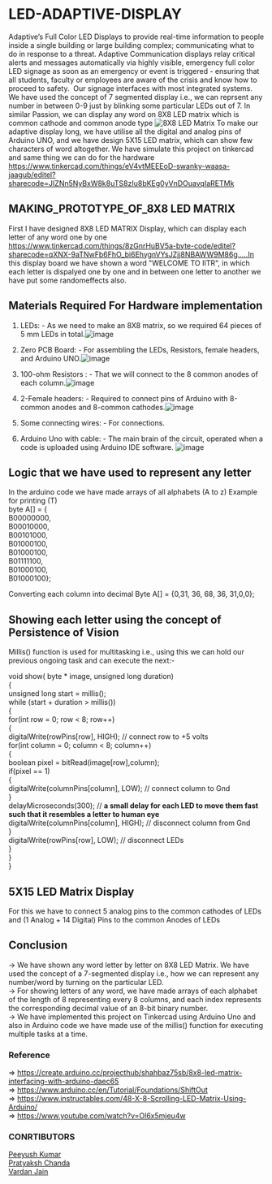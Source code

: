 # LED-ADAPTIVE-DISPLAY
Adaptive’s Full Color LED Displays to provide real-time information to people inside a single building or large building complex; communicating what to do in response to a threat.
Adaptive Communication displays relay critical alerts and messages automatically via highly visible, emergency full color LED signage as soon as an emergency or event is triggered - ensuring that all students, faculty or employees are aware of the crisis and know how to proceed to safety.  Our signage interfaces with most integrated systems.
We have used the concept of 7 segmented display i.e., we can reprsent any number in between 0-9 just by blinking some particular LEDs out of 7. In similar Passion, we can display any word on 8X8 LED matrix which is common cathode and common anode type ![8X8 LED Matrix](https://user-images.githubusercontent.com/105349056/167851126-9b31919c-983d-4fb6-90fc-5ba788e38616.jpeg)
To make our adaptive display long, we have utilise all the digital and analog pins of Arduino UNO, and we have design 5X15 LED matrix, which can show few characters of word altogether.
We have simulate this project on tinkercad and same thing we can do for the hardware https://www.tinkercad.com/things/eV4vtMEEEoD-swanky-waasa-jaagub/editel?sharecode=JIZNn5NyBxW8k8uTS8zIu8bKEg0yVnDOuavqIaRETMk

## MAKING_PROTOTYPE_OF_8X8 LED MATRIX
 First I have designed 8X8 LED MATRIX Display, which can display each letter of any word one by one https://www.tinkercad.com/things/8zGnrHuBV5a-byte-code/editel?sharecode=qXNX-9aTNwFb6FhO_bi6EhygnVYsJZjj8NBAWW9M86g.....In this display board we have shown a word "WELCOME TO IITR", in which each letter is dispalyed one by one and in between one letter to another we have put some randomeffects also.
 
 ## Materials Required For Hardware implementation
 1. LEDs: - As we need to make an 8X8 matrix, so we required 64 pieces of 5 mm LEDs in total.![image](https://user-images.githubusercontent.com/105349056/167856977-8813d8fe-1d9e-45b2-bba1-8a1ad0c0a33f.png)

2. Zero PCB Board: - For assembling the LEDs, Resistors, female headers, and Arduino UNO.![image](https://user-images.githubusercontent.com/105349056/167857188-a4ef778c-aa30-400e-908f-bd0986ff1b55.png)

3. 100-ohm Resistors : - That we will connect to the 8 common anodes of each column.![image](https://user-images.githubusercontent.com/105349056/167857525-f9e71edb-5c00-4438-a0d5-450ce53df7e9.png)

4. 2-Female headers: - Required to connect pins of Arduino with 8-common anodes and 8-common cathodes.![image](https://user-images.githubusercontent.com/105349056/167857860-1f56d6e8-fb5e-458d-93a5-1a45cafa9194.png)

5. Some connecting wires: - For connections.

7. Arduino Uno with cable: - The main brain of the circuit, operated when a code is uploaded using Arduino IDE software. ![image](https://user-images.githubusercontent.com/105349056/167857912-81f6cf28-8c8b-4a91-917d-96800a551cd9.png)

 ## Logic that we have used to represent any letter
 In the arduino code we have made arrays of all alphabets (A to z)
     Example for printing (T)<br/>
     byte A[] = {  <br/>
     B00000000,<br/>
     B00010000,<br/>
     B00101000,<br/>
     B01000100,<br/>
     B01000100,<br/>
     B01111100,<br/>
     B01000100,<br/>
     B01000100};

Converting each column into decimal 
     Byte A[] = {0,31, 36, 68, 36, 31,0,0};
## Showing each letter using the concept of Persistence of Vision
Millis() function is used for multitasking i.e., using this we can hold our previous ongoing task and can execute the next:-

void show( byte * image, unsigned long duration)<br/>
{<br/>
unsigned long start = millis(); <br/>
while (start + duration > millis()) <br/>
{<br/>
for(int row = 0; row < 8; row++)<br/>
{<br/>
digitalWrite(rowPins[row], HIGH); // connect row to +5 volts<br/>
for(int column = 0; column < 8; column++)<br/>
{<br/>
boolean pixel = bitRead(image[row],column);<br/>
if(pixel == 1)<br/>
{<br/>
digitalWrite(columnPins[column], LOW); // connect column to Gnd<br/>
}<br/>
delayMicroseconds(300); // **a small delay for each LED to move them fast such that it resembles a letter to human eye**<br/>
digitalWrite(columnPins[column], HIGH); // disconnect column from Gnd<br/>
}<br/>
digitalWrite(rowPins[row], LOW); // disconnect LEDs<br/>
}<br/>
}<br/>
}

## 5X15 LED Matrix Display
  For this we have to connect 5 analog pins to the common cathodes of LEDs and (1 Analog + 14 Digital) Pins to the common Anodes of LEDs

## Conclusion
-> We have shown any word letter by letter on 8X8 LED Matrix. We have used the concept of a 7-segmented display i.e., how we can represent any number/word by turning on the particular LED.<br/>
-> For showing letters of any word, we have made arrays of each alphabet of the length of 8 representing every 8 columns, and each index represents the corresponding decimal value of an 8-bit binary number.<br/>
-> We have implemented this project on Tinkercad using Arduino Uno and also in Arduino code we have made use of the millis() function for executing multiple tasks at a time.

### Reference
=> https://create.arduino.cc/projecthub/shahbaz75sb/8x8-led-matrix-interfacing-with-arduino-daec65<br/>
=> https://www.arduino.cc/en/Tutorial/Foundations/ShiftOut<br/>
=> https://www.instructables.com/48-X-8-Scrolling-LED-Matrix-Using-Arduino/<br/>
=> https://www.youtube.com/watch?v=Ol6x5mjeu4w

### CONRTIBUTORS
 <a href="https://github.com/pk-github-iitr">Peeyush Kumar</a><br/>
 <a href="https://github.com/Pratys-23">Pratyaksh Chanda</a><br/>
 <a href="https://github.com/vardan-jain">Vardan Jain</a><br/>
 

 






 
 

